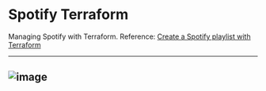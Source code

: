 # Spotify Terraform
Managing Spotify with Terraform. Reference: [Create a Spotify playlist with Terraform](https://developer.hashicorp.com/terraform/tutorials/community-providers/spotify-playlist)

---
![image](https://github.com/user-attachments/assets/2c228fc2-d921-48c6-9b08-47929236a6af)
---
